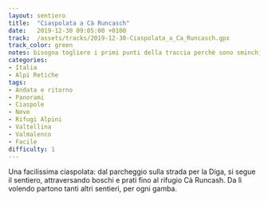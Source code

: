```yaml
---
layout: sentiero
title:  "Ciaspolata a Cà Runcasch"
date:   2019-12-30 09:05:00 +0100
track:  /assets/tracks/2019-12-30-Ciaspolata_a_Ca_Runcasch.gpx
track_color: green
notes: bisogna togliere i primi punti della traccia perchè sono sminchiati (quota di partenza -640 m slm...)
categories:
- Italia
- Alpi Retiche
tags:
- Andata e ritorno
- Panorami
- Ciaspole
- Neve  
- Rifugi Alpini
- Valtellina
- Valmalenco
- Facile
difficulty: 1
---
```


Una facilissima ciaspolata: dal parcheggio sulla strada per la Diga, si segue il sentiero, attraversando boschi e prati fino al rifugio Cà Runcash. Da lì volendo partono tanti altri sentieri, per ogni gamba.
